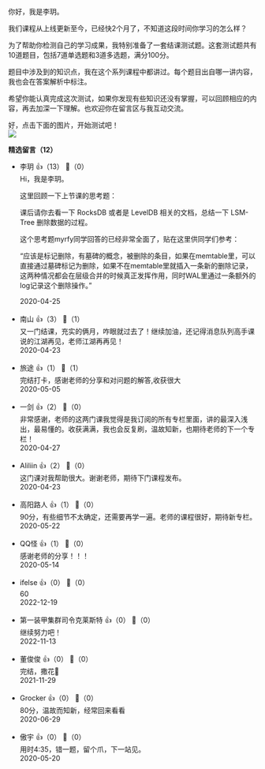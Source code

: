 你好，我是李玥。

我们课程从上线更新至今，已经快2个月了，不知道这段时间你学习的怎么样？

为了帮助你检测自己的学习成果，我特别准备了一套结课测试题。这套测试题共有10道题目，包括7道单选题和3道多选题，满分100分。

题目中涉及到的知识点，我在这个系列课程中都讲过。每个题目出自哪一讲内容，我也会在答案解析中标注。

希望你能认真完成这次测试，如果你发现有些知识还没有掌握，可以回顾相应的内容，再去加深一下理解。也欢迎你在留言区与我互动交流。

好，点击下面的图片，开始测试吧！  
[![](https://static001.geekbang.org/resource/image/28/a4/28d1be62669b4f3cc01c36466bf811a4.png?wh=1142%2A201)](http://time.geekbang.org/quiz/intro?act_id=116&exam_id=250)
<div><strong>精选留言（12）</strong></div><ul>
<li><span>李玥</span> 👍（13） 💬（0）<div>Hi，我是李玥。

这里回顾一下上节课的思考题：

课后请你去看一下 RocksDB 或者是 LevelDB 相关的文档，总结一下 LSM-Tree 删除数据的过程。

这个思考题myrfy同学回答的已经非常全面了，贴在这里供同学们参考：

“应该是标记删除，有墓碑的概念，被删除的条目，如果在memtable里，可以直接通过墓碑标记为删除，如果不在memtable里就插入一条新的删除记录，这两种情况都会在层级合并的时候真正发挥作用，同时WAL里通过一条额外的log记录这个删除操作。”</div>2020-04-25</li><br/><li><span>南山</span> 👍（3） 💬（1）<div>又一门结课，充实的俩月，咋眼就过去了！继续加油，还记得消息队列高手课说的江湖再见，老师江湖再再见！</div>2020-04-23</li><br/><li><span>旅途</span> 👍（1） 💬（1）<div>完结打卡，感谢老师的分享和对问题的解答,收获很大</div>2020-05-05</li><br/><li><span>一剑</span> 👍（2） 💬（0）<div>非常感谢，老师的这两门课我觉得是我订阅的所有专栏里面，讲的最深入浅出，最易懂的。收获满满，我也会反复刷，温故知新，也期待老师的下一个专栏！</div>2020-04-27</li><br/><li><span>Aliliin</span> 👍（2） 💬（0）<div>这门课对我帮助很大。谢谢老师，期待下门课程发布。</div>2020-04-23</li><br/><li><span>高阳路人</span> 👍（1） 💬（0）<div>90分，有些细节不太确定，还需要再学一遍。老师的课程很好，期待新专栏。</div>2020-05-22</li><br/><li><span>QQ怪</span> 👍（1） 💬（0）<div>感谢老师的分享！！！</div>2020-05-14</li><br/><li><span>ifelse</span> 👍（0） 💬（0）<div>60</div>2022-12-19</li><br/><li><span>第一装甲集群司令克莱斯特</span> 👍（0） 💬（0）<div>继续努力吧！</div>2022-11-13</li><br/><li><span>董俊俊</span> 👍（0） 💬（0）<div>完结，撒花🎉</div>2021-11-29</li><br/><li><span>Grocker</span> 👍（0） 💬（0）<div>80分，温故而知新，经常回来看看</div>2020-06-29</li><br/><li><span>傲宇</span> 👍（0） 💬（0）<div>用时4:35，错一题，留个爪，下一站见。</div>2020-05-20</li><br/>
</ul>